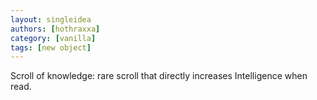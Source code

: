 ```yaml
---
layout: singleidea
authors: [hothraxxa]
category: [vanilla]
tags: [new object]
---
```

Scroll of knowledge: rare scroll that directly increases Intelligence when read.
